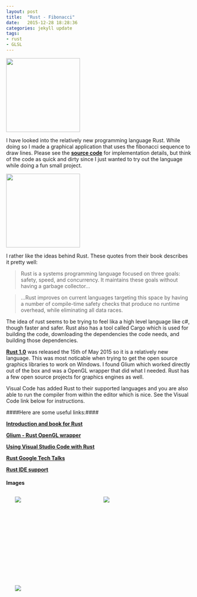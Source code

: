 ```yaml
---
layout: post
title:  "Rust - Fibonacci"
date:   2015-12-28 18:28:36
categories: jekyll update
tags:
- rust
- GLSL
---
```


<img src="{{ site.baseurl }}/assets/portfolio/rustfibonacci/rust-logo.svg" height="200px"/>

I have looked into the relatively new programming language Rust. While doing so I made a graphical application that uses the fibonacci sequence to draw lines. Please see the **[source code][RustFibonacciGit]** for implementation details, but think of the code as quick and dirty since I just wanted to try out the language while doing a fun small project.

<img src="{{ site.baseurl }}/assets/portfolio/rustfibonacci/fibonacci.gif" height="200px">

I rather like the ideas behind Rust. These quotes from their book describes it pretty well:

> Rust is a systems programming language focused on three goals: safety, speed, and concurrency. It maintains these goals without having a garbage collector... 

> ...Rust improves on current languages targeting this space by having a number of compile-time safety checks that produce no runtime overhead, while eliminating all data races.

The idea of rust seems to be trying to feel lika a high level language like c#, though faster and safer. Rust also has a tool called Cargo which is used for building the code, downloading the dependencies the code needs, and building those dependencies. 

**[Rust 1.0][Rust1]** was released the 15th of May 2015 so it is a relatively new language. This was most noticable when trying to get the open source graphics libraries to work on Windows. I found Glium which worked directly out of the box and was a OpenGL wrapper that did what I needed. Rust has a few open source projects for graphics engines as well.

Visual Code has added Rust to their supported languages and you are also able to run the compiler from within the editor which is nice. See the Visual Code link below for instructions.



####Here are some useful links:####

**[Introduction and book for Rust][RustStart]**

**[Glium - Rust OpenGL wrapper][Glium]**

**[Using Visual Studio Code with Rust][VSStart]**

**[Rust Google Tech Talks][RustGoogleTechTalks]**

**[Rust IDE support][RustIDEs]**

#### Images ####

<style>
	ul#menu li {
		float: left;
	    display:inline;
	    margin: 10px 10px 0 0;
	}
	ul#menu {
		margin: 0 0 0 0;
	}
	div.img li {
		height: 230px;
		width: 230px;
		overflow: hidden;
	}

	div.img img {
		max-height: 100%;
		max-width: 100%;
	}
</style>

<div class="img">
	<ul id="menu">
		<li><a href="{{ site.baseurl }}/assets/portfolio/rustfibonacci/fibonacci1.png">
			<img src="{{ site.baseurl }}/assets/portfolio/rustfibonacci/fibonacci1.png"/>
		</a>
		</li>
		  	<li><a href="{{ site.baseurl }}/assets/portfolio/rustfibonacci/fibonacci2.png">
			<img src="{{ site.baseurl }}/assets/portfolio/rustfibonacci/fibonacci2.png"/>
		</a>
		</li>
		</li>
		  	<li><a href="{{ site.baseurl }}/assets/portfolio/rustfibonacci/vs_code.png">
			<img src="{{ site.baseurl }}/assets/portfolio/rustfibonacci/vs_code.png"/>
		</a>
		</li>
	</ul>
</div>

[RustStart]:      http://doc.rust-lang.org/book/README.html
[Glium]:      https://github.com/tomaka/glium
[VSStart]:      https://mobiarch.wordpress.com/2015/06/16/rust-using-visual-studio-code/
[RustGoogleTechTalks]:      https://www.youtube.com/watch?v=d1uraoHM8Gg
[RustIDEs]:      https://www.rust-lang.org/ides.html
[RustFibonacciGit]:      https://github.com/andersnord/rust_fibonacci
[Rust1]:		http://blog.rust-lang.org/2015/05/15/Rust-1.0.html